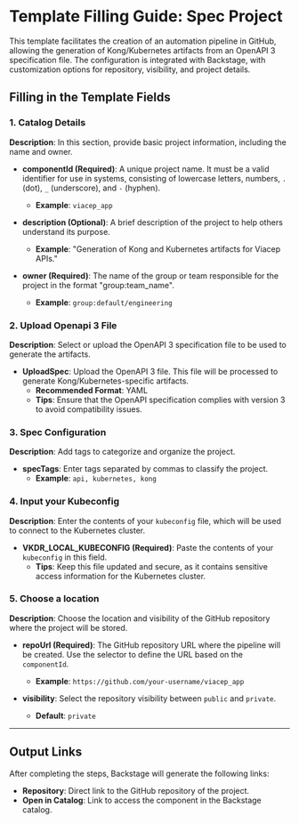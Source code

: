 # **Template Filling Guide: Spec Project**

This template facilitates the creation of an automation pipeline in GitHub, allowing the generation of Kong/Kubernetes artifacts from an OpenAPI 3 specification file. The configuration is integrated with Backstage, with customization options for repository, visibility, and project details.

## **Filling in the Template Fields**

### 1. **Catalog Details**
   **Description**: In this section, provide basic project information, including the name and owner.

   - **componentId (Required)**: A unique project name. It must be a valid identifier for use in systems, consisting of lowercase letters, numbers, `.` (dot), `_` (underscore), and `-` (hyphen).
     - **Example**: `viacep_app`

   - **description (Optional)**: A brief description of the project to help others understand its purpose.
     - **Example**: "Generation of Kong and Kubernetes artifacts for Viacep APIs."

   - **owner (Required)**: The name of the group or team responsible for the project in the format "group:team_name".
     - **Example**: `group:default/engineering`

### 2. **Upload Openapi 3 File**
   **Description**: Select or upload the OpenAPI 3 specification file to be used to generate the artifacts.

   - **UploadSpec**: Upload the OpenAPI 3 file. This file will be processed to generate Kong/Kubernetes-specific artifacts.
     - **Recommended Format**: YAML
     - **Tips**: Ensure that the OpenAPI specification complies with version 3 to avoid compatibility issues.

### 3. **Spec Configuration**
   **Description**: Add tags to categorize and organize the project.

   - **specTags**: Enter tags separated by commas to classify the project.
     - **Example**: `api, kubernetes, kong`

### 4. **Input your Kubeconfig**
   **Description**: Enter the contents of your `kubeconfig` file, which will be used to connect to the Kubernetes cluster.

   - **VKDR_LOCAL_KUBECONFIG (Required)**: Paste the contents of your `kubeconfig` in this field. 
     - **Tips**: Keep this file updated and secure, as it contains sensitive access information for the Kubernetes cluster.

### 5. **Choose a location**
   **Description**: Choose the location and visibility of the GitHub repository where the project will be stored.

   - **repoUrl (Required)**: The GitHub repository URL where the pipeline will be created. Use the selector to define the URL based on the `componentId`.
     - **Example**: `https://github.com/your-username/viacep_app`

   - **visibility**: Select the repository visibility between `public` and `private`.
     - **Default**: `private`

---

## **Output Links**

After completing the steps, Backstage will generate the following links:

- **Repository**: Direct link to the GitHub repository of the project.
- **Open in Catalog**: Link to access the component in the Backstage catalog.
